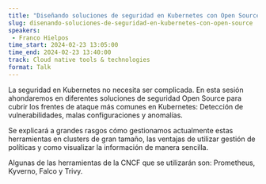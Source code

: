 ```yaml
---
title: "Diseñando soluciones de seguridad en Kubernetes con Open Source"
slug: disenando-soluciones-de-seguridad-en-kubernetes-con-open-source
speakers:
 - Franco Hielpos
time_start: 2024-02-23 13:05:00
time_end: 2024-02-23 13:40:00
track: Cloud native tools & technologies
format: Talk
---
```


La seguridad en Kubernetes no necesita ser complicada. En esta sesión ahondaremos en diferentes soluciones de seguridad Open Source para cubrir los frentes de ataque más comunes en Kubernetes: Detección de vulnerabilidades, malas configuraciones y anomalías.
 
 
 
 Se explicará a grandes rasgos cómo gestionamos actualmente estas herramientas en clusters de gran tamaño, las ventajas de utilizar gestión de políticas y como visualizar la información de manera sencilla.
 
 
 
 Algunas de las herramientas de la CNCF que se utilizarán son: Prometheus, Kyverno, Falco y Trivy.